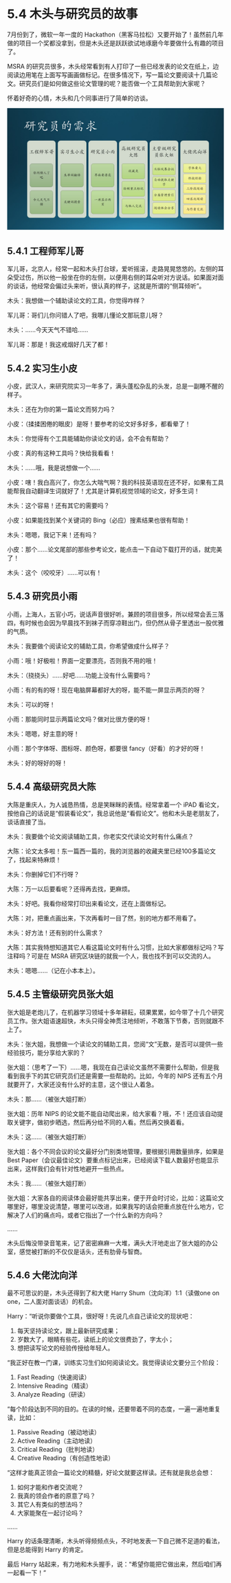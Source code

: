 # 5.4 木头与研究员的故事

7月份到了，微软一年一度的 Hackathon（黑客马拉松）又要开始了！虽然前几年做的项目一个奖都没拿到，但是木头还是跃跃欲试地琢磨今年要做什么有趣的项目了。

MSRA 的研究员很多，木头经常看到有人打印了一些已经发表的论文在纸上，边阅读边用笔在上面写写画画做标记。在很多情况下，写一篇论文要阅读十几篇论文。研究员们是如何做这些论文管理的呢？能否做一个工具帮助到大家呢？

怀着好奇的心情，木头和几个同事进行了简单的访谈。

<img src="Images/Slide7.JPG"/>

## 5.4.1 工程师军儿哥

军儿哥，北京人，经常一起和木头打台球，爱听摇滚，走路晃晃悠悠的。左侧的耳朵受过伤，所以他一般坐在你的左侧，以便用右侧的耳朵听对方说话。如果面对面的谈话，他经常会偏过头来听，很认真的样子，这就是所谓的“侧耳倾听”。

木头：我想做一个辅助读论文的工具，你觉得咋样？

军儿哥：哥们儿你问错人了吧，我哪儿懂论文那玩意儿呀？

木头：......今天天气不错哈......

军儿哥：那是！我这戒烟好几天了都！

## 5.4.2 实习生小皮

小皮，武汉人，来研究院实习一年多了，满头蓬松杂乱的头发，总是一副睡不醒的样子。

木头：还在为你的第一篇论文而努力吗？

小皮：（揉揉困倦的眼皮）是呀！要参考的论文好多好多，都看晕了！

木头：你觉得有个工具能辅助你读论文的话，会不会有帮助？

小皮：真的有这种工具吗？快给我看看！

木头：......哦，我是说想做一个......

小皮：嗐！我白高兴了，你怎么大喘气啊？我的科技英语现在还不好，如果有工具能帮我自动翻译生词就好了！尤其是计算机视觉领域的论文，好多生词！

木头：这个容易！还有其它的需要吗？

小皮：如果能找到某个关键词的 Bing（必应）搜素结果也很有帮助！

木头：嗯嗯，我记下来！还有吗？

小皮：那个......论文尾部的那些参考论文，能点击一下自动下载打开的话，就完美了！

木头：这个（咬咬牙）......可以有！

## 5.4.3 研究员小雨

小雨，上海人，五官小巧，说话声音很好听。兼顾的项目很多，所以经常会丢三落四，有时候也会因为早晨找不到袜子而穿凉鞋出门，但仍然从骨子里透出一股优雅的气质。

木头：我要做个阅读论文的辅助工具，你希望做成什么样子？

小雨：哦！好极啦！界面一定要漂亮，否则我不用的哦！

木头：（挠挠头）......好吧......功能上没有什么需要吗？

小雨：有的有的呀！现在电脑屏幕都好大的呀，能不能一屏显示两页的呀？

木头：可以的呀！

小雨：那能同时显示两篇论文吗？做对比很方便的呀！

木头：嗯嗯，好主意的呀！

小雨：那个字体呀、图标呀、颜色呀，都要很 fancy（好看）的才好的呀！

木头：好的呀好的呀！

## 5.4.4 高级研究员大陈

大陈是重庆人，为人诚恳热情，总是笑眯眯的表情。经常拿着一个 iPAD 看论文，按他自己的话说是“假装看论文”，我总说他是“看假论文”。他和木头是老朋友了，谈话直接了当。

木头：我要做个论文阅读辅助工具，你老实交代读论文时有什么痛点？

大陈：论文太多啦！东一篇西一篇的，我的浏览器的收藏夹里已经100多篇论文了，找起来特麻烦！

木头：你删掉它们不行呀？

大陈：万一以后要看呢？还得再去找，更麻烦。

木头：好吧。我看你经常打印出来看论文，还在上面做标记。

大陈：对，把重点画出来，下次再看时一目了然，别的地方都不用看了。

木头：好方法！还有别的什么需求？

大陈：其实我特想知道其它人看这篇论文时有什么习惯，比如大家都做标记吗？写注释吗？可是在 MSRA 研究区块链的就我一个人，我也找不到可以交流的人。

木头：嗯嗯......（记在小本本上）。

## 5.4.5 主管级研究员张大姐

张大姐是老炮儿了，在机器学习领域十多年耕耘，硕果累累，如今带了十几个研究员工作。张大姐语速超快，木头只得全神贯注地倾听，不敢落下节奏，否则就跟不上了。

木头：张大姐，我想做一个读论文的辅助工具，您阅“文”无数，是否可以提供一些经验技巧，能分享给大家的？

张大姐：（思考了一下）......嗯，我现在自己读论文虽然不需要什么帮助，但是我看到我手下的其它研究员们还是需要一些帮助的。比如，今年的 NIPS 还有五个月就要开了，大家还没有什么好的主意，这个很让人着急。

木头：那......（被张大姐打断）

张大姐：历年 NIPS 的论文能不能自动爬出来，给大家看？哦，不！还应该自动提取关键字，做初步晒选，然后再分给不同的人看。然后再交换着看。

木头：这......（被张大姐打断）

张大姐：各个不同会议的论文最好分门别类地管理，要根据引用数量排序，如果是 Best Paper（会议最佳论文）要重点标记出来，已经阅读下载人数最好也能显示出来，这样我们会有针对性地避开一些热点。

木头：我......（被张大姐打断）

张大姐：大家各自的阅读体会最好能共享出来，便于开会时讨论，比如：这篇论文哪里好，哪里没说清楚，哪里可以改进，如果我写的话会把重点放在什么地方，它解决了人们的痛点吗，或者它指出了一个什么新的方向吗？

......

木头后悔没带录音笔来，记了密密麻麻一大堆，满头大汗地走出了张大姐的办公室，感觉被打断的不仅仅是话头，还有肋骨与智商。

## 5.4.6 大佬沈向洋

最不可思议的是，木头还得到了和大佬 Harry Shum（沈向洋）1:1（读做one on one，二人面对面谈话）的机会。

Harry：“听说你要做个工具，很好呀！先说几点自己读论文的现状吧：

1. 每天坚持读论文，跟上最新研究成果；
2. 岁数大了，眼睛有些花，读纸上的论文很费劲了，字太小；
3. 想把读写论文的经验传授给年轻人。

“我正好在教一门课，训练实习生们如何阅读论文。我觉得读论文要分三个阶段：

1. Fast Reading（快速阅读）
2. Intensive Reading（精读）
3. Analyze Reading（研读）

“每个阶段达到不同的目的。在读的时候，还要带着不同的态度，一遍一遍地重复读，比如：

1. Passive Reading（被动地读）
2. Active Reading（主动地读）
3. Critical Reading（批判地读）
4. Creative Reading（有创造性地读）

“这样才能真正领会一篇论文的精髓，好论文就要这样读。还有就是我总会想：

1. 如何才能和作者交流呢？
2. 我真的领会作者的原意了吗？
3. 其它人有类似的想法吗？
4. 大家能聚在一起讨论吗？

......

Harry 的话条理清晰，木头听得频频点头，不时地发表一下自己微不足道的看法，但是总能得到 Harry 的肯定。

最后 Harry 站起来，有力地和木头握手，说：“希望你能把它做出来，然后咱们再一起看一下！”
